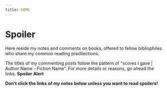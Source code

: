 ```yaml
---
title: HOME
---
```


# Spoiler
Here reside my notes and comments on books, offered to fellow bibliophiles who share my common reading predilections.

The titles of my commenting posts follow the pattern of "scores I gave | Author Name - Fiction Name". For more details or reasons, go ahead the links. **Spoiler Alert** 

**Don't click the links of my notes below unless you want to read spoilers!**
